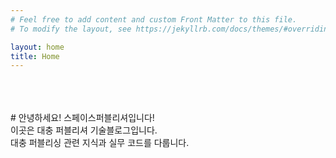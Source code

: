 ```yaml
---
# Feel free to add content and custom Front Matter to this file.
# To modify the layout, see https://jekyllrb.com/docs/themes/#overriding-theme-defaults

layout: home
title: Home
---
```



<br>
<br>
<br>
# 안녕하세요! 스페이스퍼블리셔입니다!<br>이곳은 대충 퍼블리셔 기술블로그입니다. <br> 대충 퍼블리싱 관련 지식과 실무 코드를 다룹니다.
